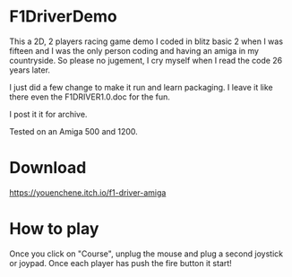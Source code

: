 # F1DriverDemo

This a 2D, 2 players racing game demo I coded in blitz basic 2 when I was fifteen and I was the only person coding and having an amiga in my countryside. So please no jugement, I cry myself when I read the code 26 years later.

I just did a few change to make it run and learn packaging. I leave it like there even the F1DRIVER1.0.doc for the fun.

I post it it for archive.


Tested on an Amiga 500 and 1200.

# Download

https://youenchene.itch.io/f1-driver-amiga

# How to play

Once you click on "Course", unplug the mouse and plug a second joystick or joypad. Once each player has push the fire button it start!
